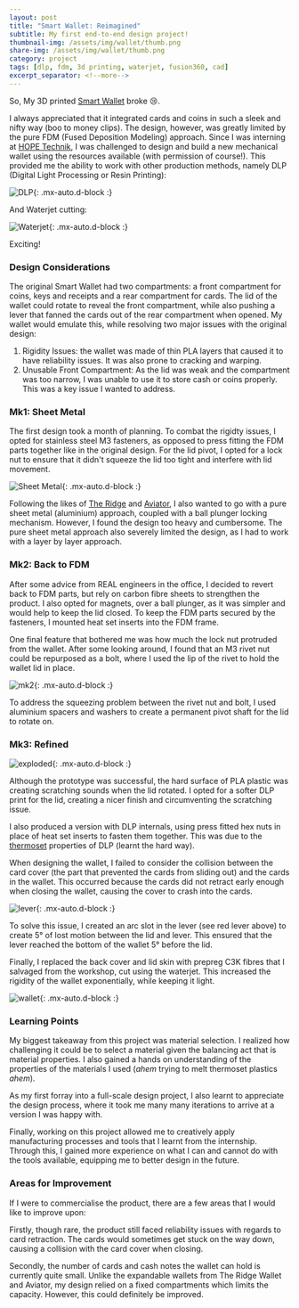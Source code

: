 ```yaml
---
layout: post
title: "Smart Wallet: Reimagined"
subtitle: My first end-to-end design project!
thumbnail-img: /assets/img/wallet/thumb.png
share-img: /assets/img/wallet/thumb.png
category: project
tags: [dlp, fdm, 3d printing, waterjet, fusion360, cad]
excerpt_separator: <!--more-->
---
```

So, My 3D printed [Smart Wallet](https://www.thingiverse.com/thing:3097272) broke :cry:.

I always appreciated that it integrated cards and coins in such a sleek and nifty way (boo to money clips). The design, however, was greatly limited by the pure FDM (Fused Deposition Modeling) approach. Since I was interning at [HOPE Technik](https://www.hopetechnik.com/), I was challenged to design and build a new mechanical wallet using the resources available (with permission of course!). This provided me the ability to work with other production methods, namely DLP (Digital Light Processing or Resin Printing):

![DLP](/assets/img/wallet/dlp.jpg){: .mx-auto.d-block :}

And Waterjet cutting:

![Waterjet](/assets/img/wallet/waterjet.jpg){: .mx-auto.d-block :}

Exciting!

### Design Considerations ###

The original Smart Wallet had two compartments: a front compartment for coins, keys and receipts and a rear compartment for cards. The lid of the wallet could rotate to reveal the front compartment, while also pushing a lever that fanned the cards out of the rear compartment when opened. My wallet would emulate this, while resolving two major issues with the original design:
1. Rigidity Issues: the wallet was made of thin PLA layers that caused it to have reliability issues. It was also prone to cracking and warping.
2. Unusable Front Compartment: As the lid was weak and the compartment was too narrow, I was unable to use it to store cash or coins properly. This was a key issue I wanted to address.

### Mk1: Sheet Metal ###

The first design took a month of planning. To combat the rigidty issues, I opted for stainless steel M3 fasteners, as opposed to press fitting the FDM parts together like in the original design. For the lid pivot, I opted for a lock nut to ensure that it didn't squeeze the lid too tight and interfere with lid movement.

![Sheet Metal](/assets/img/wallet/sheet-metal.jpg){: .mx-auto.d-block :}

Following the likes of [The Ridge](https://ridge.com/) and [Aviator](https://aviatorwallet.com/), I also wanted to go with a pure sheet metal (aluminium) approach, coupled with a ball plunger locking mechanism. However, I found the design too heavy and cumbersome. The pure sheet metal approach also severely limited the design, as I had to work with a layer by layer approach.

### Mk2: Back to FDM ###

After some advice from REAL engineers in the office, I decided to revert back to FDM parts, but rely on carbon fibre sheets to strengthen the product. I also opted for magnets, over a ball plunger, as it was simpler and would help to keep the lid closed. To keep the FDM parts secured by the fasteners, I mounted heat set inserts into the FDM frame.

One final feature that bothered me was how much the lock nut protruded from the wallet. After some looking around, I found that an M3 rivet nut could be repurposed as a bolt, where I used the lip of the rivet to hold the wallet lid in place. 

![mk2](/assets/img/wallet/mk2.jpg){: .mx-auto.d-block :}

To address the squeezing problem between the rivet nut and bolt, I used aluminium spacers and washers to create a permanent pivot shaft for the lid to rotate on.

### Mk3: Refined ###

![exploded](/assets/img/wallet/exploded.png){: .mx-auto.d-block :}

Although the prototype was successful, the hard surface of PLA plastic was creating scratching sounds when the lid rotated. I opted for a softer DLP print for the lid, creating a nicer finish and circumventing the scratching issue. 

I also produced a version with DLP internals, using press fitted hex nuts in place of heat set inserts to fasten them together. This was due to the [thermoset](https://en.wikipedia.org/wiki/Thermosetting_polymer) properties of DLP (learnt the hard way).

When designing the wallet, I failed to consider the collision between the card cover (the part that prevented the cards from sliding out) and the cards in the wallet. This occurred because the cards did not retract early enough when closing the wallet, causing the cover to crash into the cards.

![lever](/assets/img/wallet/lever.jpg){: .mx-auto.d-block :}

To solve this issue, I created an arc slot in the lever (see red lever above) to create 5&deg; of lost motion between the lid and lever. This ensured that the lever reached the bottom of the wallet 5&deg; before the lid.

Finally, I replaced the back cover and lid skin with prepreg C3K fibres that I salvaged from the workshop, cut using the waterjet. This increased the rigidity of the wallet exponentially, while keeping it light.

![wallet](/assets/img/wallet/thumb.png){: .mx-auto.d-block :}

### Learning Points ###

My biggest takeaway from this project was material selection. I realized how challenging it could be to select a material given the balancing act that is material properties. I also gained a hands on understanding of the properties of the materials I used (*ahem* trying to melt thermoset plastics *ahem*).

As my first forray into a full-scale design project, I also learnt to appreciate the design process, where it took me many many iterations to arrive at a version I was happy with. 

Finally, working on this project allowed me to creatively apply manufacturing processes and tools that I learnt from the internship. Through this, I gained more experience on what I can and cannot do with the tools available, equipping me to better design in the future.

### Areas for Improvement ###

If I were to commercialise the product, there are a few areas that I would like to improve upon:

Firstly, though rare, the product still faced reliability issues with regards to card retraction. The cards would sometimes get stuck on the way down, causing a collision with the card cover when closing.

Secondly, the number of cards and cash notes the wallet can hold is currently quite small. Unlike the expandable wallets from The Ridge Wallet and Aviator, my design relied on a fixed compartments which limits the capacity. However, this could definitely be improved.
